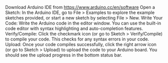 Download Arduino IDE from https://www.arduino.cc/en/software
Open a Sketch: In the Arduino IDE, go to File > Examples to explore the example sketches provided, or start a new sketch by selecting File > New.
Write Your Code: Write the Arduino code in the editor window. You can use the built-in code editor with syntax highlighting and auto-completion features.
Verify/Compile: Click the checkmark icon (or go to Sketch > Verify/Compile) to compile your code. This checks for any syntax errors in your code.
Upload: Once your code compiles successfully, click the right arrow icon (or go to Sketch > Upload) to upload the code to your Arduino board. You should see the upload progress in the bottom status bar.
